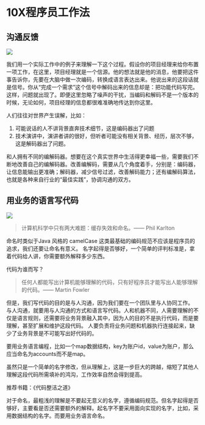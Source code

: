 # 10X程序员工作法

## 沟通反馈

![](https://p.ipic.vip/49z2rk.png)

我们用一个实际工作中的例子来理解一下这个过程。假设你的项目经理来给你布置一项工作，在这里，项目经理就是一个信源。他的想法就是他的消息，他要把这件事告诉你，先要在大脑中做一次编码，转换成语言表达出来。他说出来的这段话就是信号。你从“完成一个需求”这个信号中解码出来的信息却是：把功能代码写完。这样，问题就出现了。即便这里忽略了噪声的干扰，当编码和解码不是一个版本的时候，无论如何，项目经理的信息都很难准确地传达到你这里。

人们往往对世界产生误解，比如：
1. 可能说话的人不讲背景直奔技术细节，这是编码器出了问题
2. 技术演讲中，演讲者讲的很好，但听者可能没有相关背景、经历，层次不够，这是解码器出了问题。

和人拥有不同的编解码器。想要在这个真实世界中生活得更幸福一些，需要我们不断地改善自己的编解码器。改善编解码，需要从几个角度着手，分别是：编码器，让信息能输出更准确；解码器，减少信号过滤，改善解码能力；还有编解码算法，也就是各种来自行业的“最佳实践”，协调沟通的双方。

## 用业务的语言写代码
![](https://p.ipic.vip/fi1gwm.png)

>计算机科学中只有两大难题：缓存失效和命名。—— Phil Karlton

命名时类似于Java 风格的 camelCase 这类最基础的编码规范不应该是程序员的追求，我们还要让命名有意义。
名字起得是否够好，一个简单的评判标准是，拿着代码给人讲，你需要额外解释多少东西。

代码为谁而写？
>任何人都能写出计算机能够理解的代码，只有好程序员才能写出人能够理解的代码。—— Martin Fowler

但是，我们写代码的目的是与人沟通，因为我们要在一个团队里与人协同工作。
与人沟通，就要用与人沟通的方式和语言写代码。人和机器不同，人需要理解的不仅是语言规则，还需要将业务背景融入其中，因为人的目的不是执行代码，而是要理解，甚至扩展和维护这段代码。
人要负责将业务问题和机器执行连接起来，缺少了业务背景是不可能写出好代码的。

要用业务语言编程，比如一个map数据结构，key为账户id，value为账户，那么应当命名为accounts而不是map。

虽然只是一个简单的名字修改，但从理解上，这是一步巨大的跨越，缩短了其他人理解这段代码所需填补的鸿沟，工作效率自然会得到提高。

推荐书籍：《代码整洁之道》

对于命名，最粗浅的理解是不要起无意义的名字，遵循编码规范。但名字起得是否够好，主要看是否还需要额外的解释。起名字不要采用面向实现的名字，比如，采用数据结构的名字。而要用业务语言命名。

